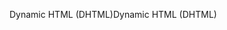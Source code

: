 <span data-ttu-id="b343a-101">Dynamic HTML (DHTML)</span><span class="sxs-lookup"><span data-stu-id="b343a-101">Dynamic HTML (DHTML)</span></span>